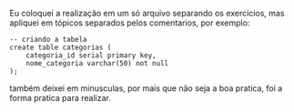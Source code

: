 Eu coloquei a realização em um só arquivo separando os exercicios, mas apliquei em tópicos separados pelos comentarios, por exemplo:
``` 
-- criando a tabela
create table categorias (
    categoria_id serial primary key,
    nome_categoria varchar(50) not null
);

```

também deixei em minusculas, por mais que não seja a boa pratica, foi a forma pratica para realizar.
